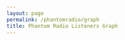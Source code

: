 ```yaml
---
layout: page
permalink: /phantomradio/graph
title: Phantom Radio Listeners Graph
---
```


<div>
  <canvas id="myChart"></canvas>
</div>

<script src="https://cdn.jsdelivr.net/npm/chart.js/dist/chart.min.js"></script>
<script src="https://cdn.jsdelivr.net/npm/chartjs-adapter-date-fns/dist/chartjs-adapter-date-fns.bundle.min.js"></script>
<script>
var chart = new Chart(document.getElementById('myChart'), {
    type: 'line',
    data: {
        datasets: [{
            label: 'Data',
            backgroundColor: 'rgb(255, 99, 132)',
            borderColor: 'rgb(255, 99, 132)',
            data: {{ site.data.PhantomListeners | jsonify }},
            parsing: {
                yAxisKey: 'listeners',
                xAxisKey: 'time'
            }
        }],
    },
    options: {
        plugins: {
            legend: {
                display: false
                }
            },
        scales: {
        x: {
            type: 'time',
            title: {
                text: 'Time (UTC)',
                display: false
            },
            time: {
                minUnit: 'hour',
                displayFormats: {
                    hour: 'h aaa',
                    day: 'eee'
                }
            },
            ticks: {
                major: {
                    enabled: true,
                },
            }
        },
        y: {
            beginAtZero: true,
            ticks: {
                precision: 0
            }
        }
    },
    aspectRatio: 2,
    spanGaps: true,
    }
});
</script>
